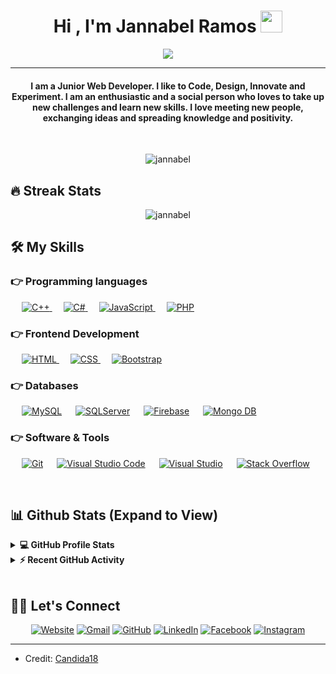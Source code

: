

<h1 align="center">Hi , I'm Jannabel Ramos <img src="https://media.giphy.com/media/hvRJCLFzcasrR4ia7z/giphy.gif" width="35"></h1>
<p align="center">
  <a href="https://github.com/DenverCoder1/readme-typing-svg"><img src="https://readme-typing-svg.herokuapp.com?lines=Software+Developer+Student;Full+Stack+Web+Developer;Always%20learning%20new%20things&center=true&width=500&height=50"></a>
</p>
<hr/>
<h4 align="center">I am a Junior Web Developer. I like to Code, Design, Innovate and Experiment. I am an enthusiastic and a social person who loves to take up new challenges and learn new skills. I love meeting new people, exchanging ideas and spreading knowledge and positivity.</h4>
<br>
<p align="center"> <img src="https://komarev.com/ghpvc/?username=jannabel&label=Profile%20views&color=0e75b6&style=plastic" alt="jannabel" /> </p>

## 🔥 Streak Stats
<p align="center"><img src="https://github-readme-streak-stats.herokuapp.com/?user=jannabel&theme=algolia" alt="jannabel"  /></p>


## 🛠️ My Skills

### 👉 Programming languages

<p align="left"> 
  &emsp; 
  <a href="https://www.w3schools.com/cpp/" target="_blank"> 
    <img alt="C++" src="https://img.shields.io/badge/C++%20-%2300599C.svg?logo=c%2B%2B&logoColor=white">
  </a> 
  &emsp;
  <a href="https://www.w3schools.com/cs/" target="_blank"> 
    <img alt="C#" src="https://img.shields.io/badge/C Sharp%20-%232370ED.svg?logo=csharp&logoColor=white">
  </a> 
  &emsp;
  <a href="https://developer.mozilla.org/en-US/docs/Web/JavaScript" target="_blank"> 
     <img alt="JavaScript" src="https://img.shields.io/badge/JavaScript%20-%23F7DF1E.svg?logo=javascript&logoColor=black">
   </a>
  &emsp;
  <a href="https://www.php.net/">
    <img alt="PHP" src="https://img.shields.io/badge/PHP-%23777BB4.svg?logo=php&logoColor=white"/>
  </a>
</p>

### 👉 Frontend Development
<p align="left"> 
  &emsp; 
  <a href="https://www.w3.org/html/" target="_blank"> 
   <img alt="HTML" src="https://img.shields.io/badge/HTML5%20-%23E34F26.svg?logo=html5&logoColor=white">
  </a>   
  &emsp;
  <a href="https://www.w3schools.com/css/" target="_blank">
    <img alt="CSS" src="https://img.shields.io/badge/CSS%20-%231572B6.svg?logo=css3&logoColor=white">
  </a> 
   &emsp;
  <a href="https://getbootstrap.com" target="_blank"> 
    <img alt="Bootstrap" src="https://img.shields.io/badge/Bootstrap-%23563D7C.svg?style=flat&logo=bootstrap&logoColor=white"/>
  </a>
</p>

### 👉 Databases
<p align="left">
  &emsp;
    <a href="https://www.mysql.com/"><img alt="MySQL" src="https://camo.githubusercontent.com/6ece45a4e5abb4fa760b09fe9108ffcd0dbf6edb04719bfe43ab0273ae4dc6f2/68747470733a2f2f696d672e736869656c64732e696f2f62616467652f4d7953514c2d77686974652e7376673f7374796c653d666c6174266c6f676f3d6d7973716c266c6f676f436f6c6f723d626c7565"></a>
  &emsp;
    <a href="https://www.sqlserver.net/"><img alt="SQLServer" src="https://img.shields.io/badge/SQL Server%20-%23430098.svg?logo=microsoftsqlserver&logoColor=white"></a>  
  &emsp;
    <a href="https://firebase.google.com/"><img alt="Firebase" src ="https://img.shields.io/badge/Firebase-%23316192.svg?logo=firebase&logoColor=white"></a>
	 &emsp;
    <a href="https://mongodb.com/"><img alt="Mongo DB" src ="https://img.shields.io/badge/Mongo DB-%23316192.svg?logo=mongodb&logoColor=white"></a>
 </p>
  

 ### 👉 Software & Tools
 
<p>
   &emsp;
    <a href="#"><img alt="Git" src="https://img.shields.io/badge/Git%20-%23F05033.svg?logo=git&logoColor=white"></a>
  &emsp;
    <a href="#"><img alt="Visual Studio Code" src="https://img.shields.io/badge/Visual%20Studio%20Code-0078d7.svg?logo=visual-studio-code&logoColor=white"></a>
  &emsp;
	  <a href="#"><img alt="Visual Studio" src="https://img.shields.io/badge/Visual%20Studio-0078d7.svg?logo=visual-studio&logoColor=white"></a>
  &emsp;
    <a href="#"><img alt="Stack Overflow" src="https://img.shields.io/badge/-Stack%20Overflow-FE7A16?logo=stack-overflow&logoColor=white"></a>
  &emsp;
</p>

<br/>

## 📊 Github Stats (Expand to View) 


<details> 
  <summary><b>💻 GitHub Profile Stats</b></summary>
  <br/>
  <p align="center">
    <a href="https://github.com/anuraghazra/github-readme-stats"><img alt="Jannabel's Github Stats" src="https://github-readme-stats.vercel.app/api?username=jannabel&show_icons=true&count_private=true&theme=algolia" height="192px"/></a>
<br/>
  &nbsp;
	  <img src="https://github-readme-stats.vercel.app/api/top-langs?username=jannabel&show_icons=true&locale=en&layout=compact&theme=algolia" alt="jannabel" height="192px"/>
  <br/>
  <b>Note:</b> Top languages is only a metric of the languages my public code consists of and doesn't reflect experience or skill level.
  </p>
</details>


<details>
  <summary><b>⚡ Recent GitHub Activity</b></summary>
  <br/>
   <a href="https://github.com/jannabel"><img alt="Jannabel's Activity Graph" src="https://activity-graph.herokuapp.com/graph?username=jannabel&custom_title=Jannabel%20Ramos's%20Contribution%20Graph&theme=react-dark" /></a>
  <br/>

</details>

<br/>

## 🙋‍♀️ Let's Connect
<p align="center">
  <a href=""><img src="https://img.icons8.com/bubbles/50/000000/web.png" alt="Website"/></a>
	<a href="mailto:jannabelramos@gmail.com"><img src="https://img.icons8.com/bubbles/50/000000/gmail.png" alt="Gmail"/></a>
	<a href="https://github.com/jannabel"><img src="https://img.icons8.com/bubbles/50/000000/github.png" alt="GitHub"/></a>
	<a href="https://www.linkedin.com/in/jannabel-r-6003ba127/"><img src="https://img.icons8.com/bubbles/50/000000/linkedin.png" alt="LinkedIn"/></a>
	<a href="https://www.facebook.com/jannabel.ramosramirez/"><img src="https://img.icons8.com/bubbles/50/000000/facebook-new.png" alt="Facebook"/></a>
	<a href="https://www.instagram.com/jannabelramos/"><img src="https://img.icons8.com/bubbles/50/000000/instagram.png" alt="Instagram"/></a>	
</p>

<hr/>


* Credit: [Candida18](https://github.com/Candida18)










